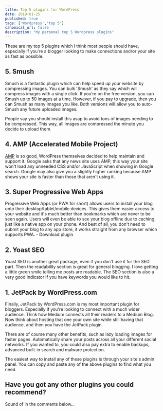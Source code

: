 ```yaml
---
title: Top 5 plugins for WordPress
date: 2019-01-25
published: true
tags: ['Wordpress','top 5']
canonical_url: false
description: "My personal top 5 Wordpress plugins"
---
```


These are my top 5 plugins which I think most people should have, especially if you're a blogger looking to make connections and/or your site as fast as possible.

## 5. Smush

Smush is a fantastic plugin which can help speed up your website by compressing images. You can bulk 'Smush' as they say which will compress images with a single click. If you're on the free version, you can Smush up to 50 images at a time. However, if you pay to upgrade, then you can Smush as many images you like. Both versions will allow you to auto-Smush any future uploaded images.

People say you should install this asap to avoid tons of images needing to be compressed. This way, all images are compressed the minute you decide to upload them.

## 4. AMP (Accelerated Mobile Project)

[AMP](https://www.ampproject.org) is so good, WordPress themselves decided to help maintain and support it. Google asks that any news site uses AMP, this way your site won't load any unneeded CSS and/or JavaScript when showing in Google search. Google may also give you a slightly higher ranking because AMP shows your site is faster than those that aren't using it.

## 3. Super Progressive Web Apps

Progressive Web Apps (or PWA for short) allows users to install your blog onto their desktop/tablet/mobile devices. This gives them easier access to your website and it's much better than bookmarks which are never to be seen again. Users will even be able to see your blog offline due to caching, just like a native app on your phone. And best of all, you don't need to submit your blog to any app store, it works straight from any browser which supports PWA. - Download plugin

## 2. Yoast SEO

Yoast SEO is another great package, even if you don't use it for the SEO part. Then the readability section is great for general blogging. I love getting a little green smile telling me posts are readable. The SEO section is also a very good indicator if you have keywords you would like to hit.

## 1. JetPack by WordPress.com

Finally, JetPack by WordPress.com is my most important plugin for bloggers. Especially if you're looking to connect with a much wider audience. Think how Medium connects all their readers to a Medium Blog. Now think about hosting that one your own site while still having that audience, and then you have the JetPack plugin.

There are of course many other benefits, such as lazy loading images for faster pages. Automatically share your posts across all your different social networks. If you wanted to, you could also pay extra to enable backups, advanced built-in search and malware protection.

The easiest way to install any of these plugins is through your site's admin panel. You can copy and paste any of the above plugins to find what you need.

## Have you got any other plugins you could recommend?

Sound of in the comments below...
